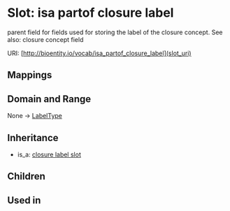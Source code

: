 # Slot: isa partof closure label


parent field for fields used for storing the label of the closure concept. See also: closure concept field

URI: [http://bioentity.io/vocab/isa_partof_closure_label](slot_uri)
## Mappings

## Domain and Range

None -> [LabelType](LabelType.md)
## Inheritance

 *  is_a: [closure label slot](closure_label_slot.md)
## Children

## Used in

